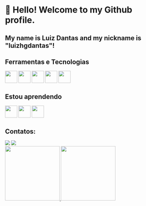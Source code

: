 # 👋 Hello! Welcome to my Github profile.
## My name is Luiz Dantas and my nickname is "luizhgdantas"!

## Ferramentas e Tecnologias
<div>
<img src="https://cdn.jsdelivr.net/gh/devicons/devicon@latest/icons/cplusplus/cplusplus-original.svg" width="40" height="40"/>
<img src="https://cdn.jsdelivr.net/gh/devicons/devicon@latest/icons/javascript/javascript-original.svg" width="40" height="40"/>
<img src="https://cdn.jsdelivr.net/gh/devicons/devicon@latest/icons/css3/css3-original.svg" width="40" height="40"/>
<img src="https://cdn.jsdelivr.net/gh/devicons/devicon@latest/icons/html5/html5-original.svg" width="40" height="40"/>
<img src="https://cdn.jsdelivr.net/gh/devicons/devicon@latest/icons/vscode/vscode-original.svg" width="40" height="40"/>
</div>

## Estou aprendendo

<div>
<img src="https://cdn.jsdelivr.net/gh/devicons/devicon@latest/icons/postgresql/postgresql-original.svg" width="40" height="40"/>
<img src="https://cdn.jsdelivr.net/gh/devicons/devicon@latest/icons/python/python-original.svg" width="40" height="40"/>
<img src="https://cdn.jsdelivr.net/gh/devicons/devicon@latest/icons/react/react-original.svg" width="40" height="40"/>
</div>

## Contatos:

<div>
<a href="https://www.instagram.com/luizhgdantas" target="_blank"><img loading="lazy" src="https://img.shields.io/badge/-Instagram-%23E4405F?style=for-the-badge&logo=instagram&logoColor=white" target="_blank"></a>
<a href="https://www.linkedin.com/in/luizhgdantas/" target="_blank"><img loading="lazy" src="https://img.shields.io/badge/-LinkedIn-%230077B5?style=for-the-badge&logo=linkedin&logoColor=white" target="_blank"></a>  
</div>

<div>
<a href="https://github.com/luizhgdantas">
<img loading="lazy" height="180em" src="https://github-readme-stats.vercel.app/api/top-langs/?luizhgdantas&layout=compact&langs_count=7&theme=dracula"/>
<img loading="lazy" height="180em" src="https://github-readme-stats.vercel.app/api?luizhgdantas&show_icons=true&theme=dracula&include_all_commits=true&count_private=true"/>
</div>
